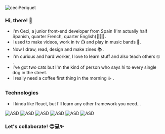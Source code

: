 
![ceciPeriquet](https://user-images.githubusercontent.com/112966265/212938666-b64d0777-488e-4553-9871-77b3df415e89.gif)

### Hi, there! 👋
- I'm Ceci, a junior front-end developer from Spain (I'm actually half Spanish, quarter French, quarter English)👩🏻‍💻.
- I used to make videos, work in tv 📺 and play in music bands 🎸.
- Now I draw, read, design and make zines 📚 .
- I'm curious and hard worker, I love to learn stuff and also teach others 🤓 .
- I've got two cats but I'm the kind of person who says hi to every single dog in the street.
- I really need a coffee first thing in the morning ☕️ .


 ### Technologies
- I kinda like React, but I'll learn any other framework you need... 

![ASD](https://img.shields.io/badge/Javascript-grey?logo=javascript&logoColor=yellow) ![ASD](https://img.shields.io/badge/React-lightblue?logo=react&logoColor=white) ![ASD](https://img.shields.io/badge/HTML5-lightyellow?logo=html5&logoColor=orange) ![ASD](https://img.shields.io/badge/CSS3-blue?logo=css3&logoColor=white) ![ASD](https://img.shields.io/badge/SASS-ff69b4?logo=SASS&logoColor=white) ![ASD](https://img.shields.io/badge/Git-black?logo=Git&logoColor=white)

### Let's collaborate! 😊💻✨

